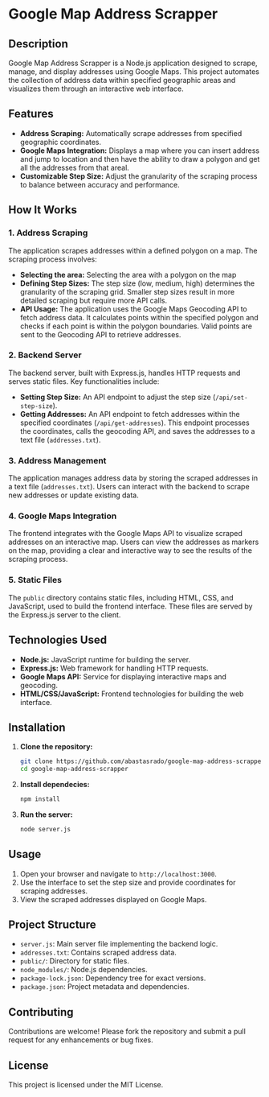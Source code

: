 # Google Map Address Scrapper

## Description
Google Map Address Scrapper is a Node.js application designed to scrape, manage, and display addresses using Google Maps. This project automates the collection of address data within specified geographic areas and visualizes them through an interactive web interface.

## Features
- **Address Scraping:** Automatically scrape addresses from specified geographic coordinates.
- **Google Maps Integration:** Displays a map where you can insert address and jump to location and then have the ability to draw a polygon and get all the addresses from that areal.
- **Customizable Step Size:** Adjust the granularity of the scraping process to balance between accuracy and performance.

## How It Works

### 1. Address Scraping
The application scrapes addresses within a defined polygon on a map. The scraping process involves:

- **Selecting the area:** Selecting the area with a polygon on the map
- **Defining Step Sizes:** The step size (low, medium, high) determines the granularity of the scraping grid. Smaller step sizes result in more detailed scraping but require more API calls.
- **API Usage:** The application uses the Google Maps Geocoding API to fetch address data. It calculates points within the specified polygon and checks if each point is within the polygon boundaries. Valid points are sent to the Geocoding API to retrieve addresses.

### 2. Backend Server
The backend server, built with Express.js, handles HTTP requests and serves static files. Key functionalities include:

- **Setting Step Size:** An API endpoint to adjust the step size (`/api/set-step-size`).
- **Getting Addresses:** An API endpoint to fetch addresses within the specified coordinates (`/api/get-addresses`). This endpoint processes the coordinates, calls the geocoding API, and saves the addresses to a text file (`addresses.txt`).

### 3. Address Management
The application manages address data by storing the scraped addresses in a text file (`addresses.txt`). Users can interact with the backend to scrape new addresses or update existing data.

### 4. Google Maps Integration
The frontend integrates with the Google Maps API to visualize scraped addresses on an interactive map. Users can view the addresses as markers on the map, providing a clear and interactive way to see the results of the scraping process.

### 5. Static Files
The `public` directory contains static files, including HTML, CSS, and JavaScript, used to build the frontend interface. These files are served by the Express.js server to the client.

## Technologies Used
- **Node.js:** JavaScript runtime for building the server.
- **Express.js:** Web framework for handling HTTP requests.
- **Google Maps API:** Service for displaying interactive maps and geocoding.
- **HTML/CSS/JavaScript:** Frontend technologies for building the web interface.

## Installation

1. **Clone the repository:**
   ```sh
   git clone https://github.com/abastasrado/google-map-address-scrapper.git
   cd google-map-address-scrapper
   
2. **Install dependecies:**
   ```sh
   npm install

2. **Run the server:**
   ```sh
   node server.js

## Usage
1. Open your browser and navigate to `http://localhost:3000`.
2. Use the interface to set the step size and provide coordinates for scraping addresses.
3. View the scraped addresses displayed on Google Maps.

## Project Structure
- `server.js`: Main server file implementing the backend logic.
- `addresses.txt`: Contains scraped address data.
- `public/`: Directory for static files.
- `node_modules/`: Node.js dependencies.
- `package-lock.json`: Dependency tree for exact versions.
- `package.json`: Project metadata and dependencies.

## Contributing
Contributions are welcome! Please fork the repository and submit a pull request for any enhancements or bug fixes.

## License
This project is licensed under the MIT License.
